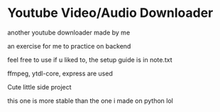 <h1>Youtube Video/Audio Downloader</h1>
<p>another youtube downloader made by me</p>
<p>an exercise for me to practice on backend</p>
<p>feel free to use if u liked to, the setup guide is in note.txt</p>
<p>ffmpeg, ytdl-core, express are used</p>
<p>Cute little side project</p>
<p>this one is more stable than the one i made on python lol</p>
